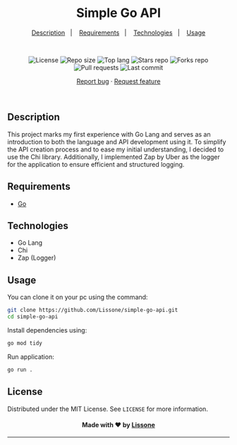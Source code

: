 <h1 align="center">
  Simple Go API
</h1>

<p align="center">
  <a href="#description">Description</a>&nbsp;&nbsp;&nbsp;|&nbsp;&nbsp;&nbsp;
  <a href="#requirements">Requirements</a>&nbsp;&nbsp;&nbsp;|&nbsp;&nbsp;&nbsp;
  <a href="#technologies">Technologies</a>&nbsp;&nbsp;&nbsp;|&nbsp;&nbsp;&nbsp;
  <a href="#usage">Usage</a>
</p>
<br />
<p align="center">
  <img src="https://img.shields.io/static/v1?label=license&message=MIT" alt="License">
  <img src="https://img.shields.io/github/repo-size/Lissone/simple-go-api" alt="Repo size" />
  <img src="https://img.shields.io/github/languages/top/Lissone/simple-go-api" alt="Top lang" />
  <img src="https://img.shields.io/github/stars/Lissone/simple-go-api" alt="Stars repo" />
  <img src="https://img.shields.io/github/forks/Lissone/simple-go-api" alt="Forks repo" />
  <img src="https://img.shields.io/github/issues-pr/Lissone/simple-go-api" alt="Pull requests" >
  <img src="https://img.shields.io/github/last-commit/Lissone/simple-go-api" alt="Last commit" />
</p>

<p align="center">
  <a href="https://github.com/Lissone/simple-go-api/issues">Report bug</a>
  ·
  <a href="https://github.com/Lissone/simple-go-api/issues">Request feature</a>
</p>

<br />

## Description

This project marks my first experience with Go Lang and serves as an introduction to both the language and API development using it. To simplify the API creation process and to ease my initial understanding, I decided to use the Chi library. Additionally, I implemented Zap by Uber as the logger for the application to ensure efficient and structured logging.

## Requirements

- [Go](https://go.dev/doc/install)

## Technologies

- Go Lang
- Chi
- Zap (Logger)

## Usage

You can clone it on your pc using the command:

```bash
git clone https://github.com/Lissone/simple-go-api.git
cd simple-go-api
```

Install dependencies using:

```bash
go mod tidy
```

Run application:

```bash
go run .
```

## License

Distributed under the MIT License. See `LICENSE` for more information.

<h4 align="center">
  Made with ❤️ by <a href="https://github.com/Lissone" target="_blank">Lissone</a>
</h4>

<hr />
